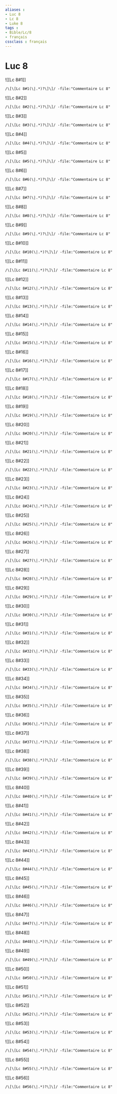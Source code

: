 ```yaml
---
aliases : 
- Luc 8
- Lc 8
- Luke 8
tags : 
- Bible/Lc/8
- français
cssclass : français
---
```


# Luc 8

![[Lc 8#1]]

```query
/\[\[Lc 8#1(\|.*)?\]\]/ -file:"Commentaire Lc 8"
```

![[Lc 8#2]]

```query
/\[\[Lc 8#2(\|.*)?\]\]/ -file:"Commentaire Lc 8"
```

![[Lc 8#3]]

```query
/\[\[Lc 8#3(\|.*)?\]\]/ -file:"Commentaire Lc 8"
```

![[Lc 8#4]]

```query
/\[\[Lc 8#4(\|.*)?\]\]/ -file:"Commentaire Lc 8"
```

![[Lc 8#5]]

```query
/\[\[Lc 8#5(\|.*)?\]\]/ -file:"Commentaire Lc 8"
```

![[Lc 8#6]]

```query
/\[\[Lc 8#6(\|.*)?\]\]/ -file:"Commentaire Lc 8"
```

![[Lc 8#7]]

```query
/\[\[Lc 8#7(\|.*)?\]\]/ -file:"Commentaire Lc 8"
```

![[Lc 8#8]]

```query
/\[\[Lc 8#8(\|.*)?\]\]/ -file:"Commentaire Lc 8"
```

![[Lc 8#9]]

```query
/\[\[Lc 8#9(\|.*)?\]\]/ -file:"Commentaire Lc 8"
```

![[Lc 8#10]]

```query
/\[\[Lc 8#10(\|.*)?\]\]/ -file:"Commentaire Lc 8"
```

![[Lc 8#11]]

```query
/\[\[Lc 8#11(\|.*)?\]\]/ -file:"Commentaire Lc 8"
```

![[Lc 8#12]]

```query
/\[\[Lc 8#12(\|.*)?\]\]/ -file:"Commentaire Lc 8"
```

![[Lc 8#13]]

```query
/\[\[Lc 8#13(\|.*)?\]\]/ -file:"Commentaire Lc 8"
```

![[Lc 8#14]]

```query
/\[\[Lc 8#14(\|.*)?\]\]/ -file:"Commentaire Lc 8"
```

![[Lc 8#15]]

```query
/\[\[Lc 8#15(\|.*)?\]\]/ -file:"Commentaire Lc 8"
```

![[Lc 8#16]]

```query
/\[\[Lc 8#16(\|.*)?\]\]/ -file:"Commentaire Lc 8"
```

![[Lc 8#17]]

```query
/\[\[Lc 8#17(\|.*)?\]\]/ -file:"Commentaire Lc 8"
```

![[Lc 8#18]]

```query
/\[\[Lc 8#18(\|.*)?\]\]/ -file:"Commentaire Lc 8"
```

![[Lc 8#19]]

```query
/\[\[Lc 8#19(\|.*)?\]\]/ -file:"Commentaire Lc 8"
```

![[Lc 8#20]]

```query
/\[\[Lc 8#20(\|.*)?\]\]/ -file:"Commentaire Lc 8"
```

![[Lc 8#21]]

```query
/\[\[Lc 8#21(\|.*)?\]\]/ -file:"Commentaire Lc 8"
```

![[Lc 8#22]]

```query
/\[\[Lc 8#22(\|.*)?\]\]/ -file:"Commentaire Lc 8"
```

![[Lc 8#23]]

```query
/\[\[Lc 8#23(\|.*)?\]\]/ -file:"Commentaire Lc 8"
```

![[Lc 8#24]]

```query
/\[\[Lc 8#24(\|.*)?\]\]/ -file:"Commentaire Lc 8"
```

![[Lc 8#25]]

```query
/\[\[Lc 8#25(\|.*)?\]\]/ -file:"Commentaire Lc 8"
```

![[Lc 8#26]]

```query
/\[\[Lc 8#26(\|.*)?\]\]/ -file:"Commentaire Lc 8"
```

![[Lc 8#27]]

```query
/\[\[Lc 8#27(\|.*)?\]\]/ -file:"Commentaire Lc 8"
```

![[Lc 8#28]]

```query
/\[\[Lc 8#28(\|.*)?\]\]/ -file:"Commentaire Lc 8"
```

![[Lc 8#29]]

```query
/\[\[Lc 8#29(\|.*)?\]\]/ -file:"Commentaire Lc 8"
```

![[Lc 8#30]]

```query
/\[\[Lc 8#30(\|.*)?\]\]/ -file:"Commentaire Lc 8"
```

![[Lc 8#31]]

```query
/\[\[Lc 8#31(\|.*)?\]\]/ -file:"Commentaire Lc 8"
```

![[Lc 8#32]]

```query
/\[\[Lc 8#32(\|.*)?\]\]/ -file:"Commentaire Lc 8"
```

![[Lc 8#33]]

```query
/\[\[Lc 8#33(\|.*)?\]\]/ -file:"Commentaire Lc 8"
```

![[Lc 8#34]]

```query
/\[\[Lc 8#34(\|.*)?\]\]/ -file:"Commentaire Lc 8"
```

![[Lc 8#35]]

```query
/\[\[Lc 8#35(\|.*)?\]\]/ -file:"Commentaire Lc 8"
```

![[Lc 8#36]]

```query
/\[\[Lc 8#36(\|.*)?\]\]/ -file:"Commentaire Lc 8"
```

![[Lc 8#37]]

```query
/\[\[Lc 8#37(\|.*)?\]\]/ -file:"Commentaire Lc 8"
```

![[Lc 8#38]]

```query
/\[\[Lc 8#38(\|.*)?\]\]/ -file:"Commentaire Lc 8"
```

![[Lc 8#39]]

```query
/\[\[Lc 8#39(\|.*)?\]\]/ -file:"Commentaire Lc 8"
```

![[Lc 8#40]]

```query
/\[\[Lc 8#40(\|.*)?\]\]/ -file:"Commentaire Lc 8"
```

![[Lc 8#41]]

```query
/\[\[Lc 8#41(\|.*)?\]\]/ -file:"Commentaire Lc 8"
```

![[Lc 8#42]]

```query
/\[\[Lc 8#42(\|.*)?\]\]/ -file:"Commentaire Lc 8"
```

![[Lc 8#43]]

```query
/\[\[Lc 8#43(\|.*)?\]\]/ -file:"Commentaire Lc 8"
```

![[Lc 8#44]]

```query
/\[\[Lc 8#44(\|.*)?\]\]/ -file:"Commentaire Lc 8"
```

![[Lc 8#45]]

```query
/\[\[Lc 8#45(\|.*)?\]\]/ -file:"Commentaire Lc 8"
```

![[Lc 8#46]]

```query
/\[\[Lc 8#46(\|.*)?\]\]/ -file:"Commentaire Lc 8"
```

![[Lc 8#47]]

```query
/\[\[Lc 8#47(\|.*)?\]\]/ -file:"Commentaire Lc 8"
```

![[Lc 8#48]]

```query
/\[\[Lc 8#48(\|.*)?\]\]/ -file:"Commentaire Lc 8"
```

![[Lc 8#49]]

```query
/\[\[Lc 8#49(\|.*)?\]\]/ -file:"Commentaire Lc 8"
```

![[Lc 8#50]]

```query
/\[\[Lc 8#50(\|.*)?\]\]/ -file:"Commentaire Lc 8"
```

![[Lc 8#51]]

```query
/\[\[Lc 8#51(\|.*)?\]\]/ -file:"Commentaire Lc 8"
```

![[Lc 8#52]]

```query
/\[\[Lc 8#52(\|.*)?\]\]/ -file:"Commentaire Lc 8"
```

![[Lc 8#53]]

```query
/\[\[Lc 8#53(\|.*)?\]\]/ -file:"Commentaire Lc 8"
```

![[Lc 8#54]]

```query
/\[\[Lc 8#54(\|.*)?\]\]/ -file:"Commentaire Lc 8"
```

![[Lc 8#55]]

```query
/\[\[Lc 8#55(\|.*)?\]\]/ -file:"Commentaire Lc 8"
```

![[Lc 8#56]]

```query
/\[\[Lc 8#56(\|.*)?\]\]/ -file:"Commentaire Lc 8"
```

